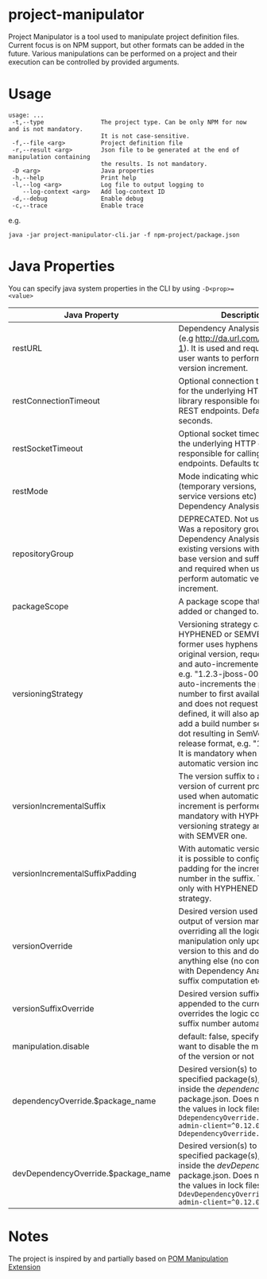 # project-manipulator

Project Manipulator is a tool used to manipulate project definition files. Current focus is on NPM support, but other formats can be added in the future.
Various manipulations can be performed on a project and their execution can be controlled by provided arguments.


# Usage

```
usage: ...
 -t,--type                The project type. Can be only NPM for now and is not mandatory.
                          It is not case-sensitive.
 -f,--file <arg>          Project definition file
 -r,--result <arg>        Json file to be generated at the end of manipulation containing
                          the results. Is not mandatory.
 -D <arg>                 Java properties
 -h,--help                Print help
 -l,--log <arg>           Log file to output logging to
    --log-context <arg>   Add log-context ID
 -d,--debug               Enable debug
 -c,--trace               Enable trace
```
e.g.
```
java -jar project-manipulator-cli.jar -f npm-project/package.json
```

# Java Properties

You can specify java system properties in the CLI by using `-D<prop>=<value>`

| Java Property | Description |
| --- | --- |
| restURL | Dependency Analysis REST URL (e.g http://da.url.com/da/rest/v-1). It is used and required when user wants to perform automatic version increment. |
| restConnectionTimeout | Optional connection timeout to set for the underlying HTTP client library responsible for calling the REST endpoints. Defaults to 30 seconds.|
| restSocketTimeout | Optional socket timeout to set for the underlying HTTP client library responsible for calling the REST endpoints. Defaults to 10 minutes.|
| restMode | Mode indicating which versions (temporary versions, managed service versions etc) from Dependency Analysis. |
| repositoryGroup | DEPRECATED. Not used anymore. Was a repository group used by Dependency Analysis to read existing versions with the same base version and suffix. It is used and required when user wants to perform automatic version increment. |
| packageScope | A package scope that should be added or changed to. |
| versioningStrategy | Versioning strategy can be either HYPHENED or SEMVER. The former uses hyphens between the original version, requested suffix and auto-incremented number, e.g. "1.2.3-jboss-001". The latter auto-increments the patch number to first available number and does not request suffix. If defined, it will also append it and add a build number separated by a dot resulting in SemVer pre-release format, e.g. "1.2.0-rc.1". It is mandatory when requesting automatic version increment. |
| versionIncrementalSuffix | The version suffix to append to version of current project. It is used when automatic version increment is performed. It is mandatory with HYPHENED versioning strategy and optional with SEMVER one. |
| versionIncrementalSuffixPadding | With automatic version increment, it is possible to configure zero-padding for the incremented number in the suffix. This is used only with HYPHENED versioning strategy. |
| versionOverride | Desired version used as the output of version manipulation overriding all the logic. If set, the manipulation only updates project version to this and does not do anything else (no communication with Dependency Analysis, no suffix computation etc). |
| versionSuffixOverride | Desired version suffix, that will be appended to the current version. It overrides the logic computing the suffix number automatically. |
| manipulation.disable | default: false, specify whether you want to disable the manipulation of the version or not |
| dependencyOverride.$package_name | Desired version(s) to apply to the specified package(s), if listed inside the _dependencies_ in package.json. Does not replace the values in lock files. Example: `-DdependencyOverride.keycloak-admin-client=^0.12.0 -DdependencyOverride.async=1.5.2`|
| devDependencyOverride.$package_name | Desired version(s) to apply to the specified package(s), if listed inside the _devDependencies_ in package.json. Does not replace the values in lock files. Example: `-DdevDependencyOverride.keycloak-admin-client=^0.12.0`|


# Notes

The project is inspired by and partially based on
[POM Manipulation Extension](https://github.com/release-engineering/pom-manipulation-ext)
